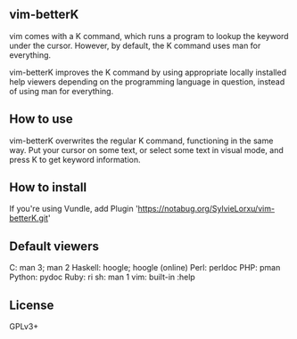 ## vim-betterK

vim comes with a K command, which runs a program to lookup the keyword under 
the cursor. However, by default, the K command uses man for everything.

vim-betterK improves the K command by using appropriate locally installed help 
viewers depending on the programming language in question, instead of using 
man for everything.

## How to use
vim-betterK overwrites the regular K command, functioning in the same way. Put 
your cursor on some text, or select some text in visual mode, and press K to 
get keyword information.

## How to install
If you're using Vundle, add
    Plugin 'https://notabug.org/SylvieLorxu/vim-betterK.git'

## Default viewers
C: man 3; man 2
Haskell: hoogle; hoogle (online)
Perl: perldoc
PHP: pman
Python: pydoc
Ruby: ri
sh: man 1
vim: built-in :help

## License
GPLv3+
